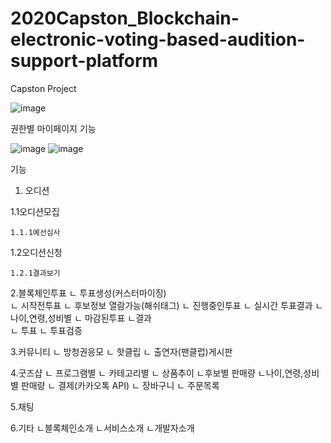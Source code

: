 # 2020Capston_Blockchain-electronic-voting-based-audition-support-platform
Capston Project


![image](https://user-images.githubusercontent.com/60876477/92996397-46a5ac80-f546-11ea-83bc-281a11878dde.png)


권한별 마이페이지 기능

![image](https://user-images.githubusercontent.com/60876477/92996474-cc295c80-f546-11ea-8a2d-7b287c515a58.png)
![image](https://user-images.githubusercontent.com/60876477/92996476-cfbce380-f546-11ea-85bf-7564533e05d1.png)


기능 
1. 오디션

  1.1오디션모집
  
    1.1.1예선심사
    
  1.2오디션신청
  
    1.2.1결과보기
          
2.블록체인투표
    ㄴ 투표생성(커스터마이징)    
          ㄴ 시작전투표
                ㄴ 후보정보 열람가능(해쉬태그)
          ㄴ 진행중인투표
                ㄴ 실시간 투표결과
                    ㄴ 나이,연령,성비별
          ㄴ 마감된투표
               ㄴ결과               
    ㄴ 투표
    ㄴ 투표검증
    
3.커뮤니티
  ㄴ 방청권응모
  ㄴ 핫클립
  ㄴ 출연자(팬클럽)게시판
  
4.굿즈샵
  ㄴ 프로그램별
  ㄴ 카테고리별
  ㄴ 상품추이
      ㄴ후보별 판매량
       ㄴ나이,연령,성비별 판매량
  ㄴ 결제(카카오톡 API)
  ㄴ 장바구니
  ㄴ 주문목록
  
5.채팅

6.기타
  ㄴ블록체인소개
  ㄴ서비스소개
  ㄴ개발자소개 
